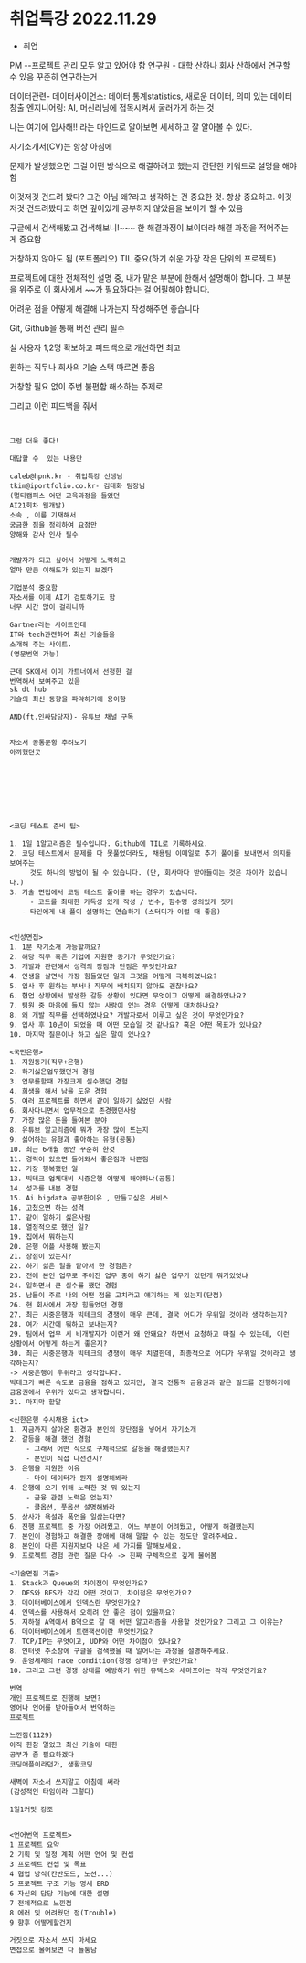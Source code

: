 # 취업특강 2022.11.29

* 취업


PM --프로젝트 관리 모두 알고 있어야 함
연구원 - 대학 산하나 회사 산하에서 연구할 수 있음
꾸준히 연구하는거

데이터관련-
데이터사이언스: 데이터 통계statistics, 새로운 데이터,
의미 있는 데이터 창출
엔지니어링: AI, 머신러닝에 접목시켜서 굴러가게 하는 것

나는 여기에 입사해!! 라는 마인드로 알아보면
세세하고 잘 알아볼 수 있다. 

자기소개서(CV)는 항상 아침에

문제가 발생했으면 그걸 어떤 방식으로 해결하려고 했는지
간단한 키워드로 설명을 해야 함

이것저것 건드려 봤다? 그건 아님
왜?라고 생각하는 건 중요한 것. 항상 중요하고.
이것저것 건드려봤다고 하면 깊이있게 공부하지 않았음을
보이게 할 수 있음

구글에서 검색해봤고 검색해보니!~~~ 한 해결과정이 보이더라
해결 과정을 적어주는 게 중요함

거창하지 않아도 됨 (포트폴리오)
TIL 중요(하기 쉬운 가장 작은 단위의 프로젝트)

프로젝트에 대한 전체적인 설명 중, 
내가 맡은 부분에 한해서 설명해야 합니다.
그 부분을 위주로 이 회사에서 ~~가 필요하다는 걸
어필해야 합니다. 

어려운 점을 어떻게 해결해 나가는지 작성해주면 좋습니다


Git, Github을 통해 버전 관리 필수

실 사용자 1,2명 확보하고 피드백으로 개선하면
최고

원하는 직무나 회사의 기술 스택 따르면 좋음

거창할 필요 없이 주변 불편함 해소하는 주제로

그리고 이런 피드백을 줘서
~~~ 해서 고쳤어요~


그럼 더욱 좋다!

대답할 수  있는 내용만

caleb@hpnk.kr - 취업특강 선생님
tkim@iportfolio.co.kr- 김태화 팀장님
(멀티캠퍼스 어떤 교육과정을 들었던
AI21회차 웹개발)
소속 , 이름 기재해서
궁금한 점을 정리하여 요점만 
양해와 감사 인사 필수


개발자가 되고 싶어서 어떻게 노력하고
얼마 만큼 이해도가 있는지 보겠다

기업분석 중요함
자소서를 이제 AI가 검토하기도 함
너무 시간 많이 걸리니까

Gartner라는 사이트인데
IT와 tech관련하여 최신 기술들을
소개해 주는 사이트.
(영문번역 가능)

근데 SK에서 이미 가트너에서 선정한 걸
번역해서 보여주고 있음
sk dt hub
기술의 최신 동향을 파악하기에 용이함

AND(ft.인싸담당자)- 유튜브 채널 구독


자소서 공통문항 추려보기
아까했던곳








<코딩 테스트 준비 팁>

1. 1일 1알고리즘은 필수입니다. Github에 TIL로 기록하세요.
2. 코딩 테스트에서 문제를 다 못풀었더라도, 채용팀 이메일로 추가 풀이를 보내면서 의지를 보여주는
	 것도 하나의 방법이 될 수 있습니다. (단, 회사마다 받아들이는 것은 차이가 있습니다.)
3. 기술 면접에서 코딩 테스트 풀이를 하는 경우가 있습니다.
	 - 코드를 최대한 가독성 있게 작성 / 변수, 함수명 성의있게 짓기
   - 타인에게 내 풀이 설명하는 연습하기 (스터디가 이럴 때 좋음)


<인성면접>
1. 1분 자기소개 가능할까요?
2. 해당 직무 혹은 기업에 지원한 동기가 무엇인가요?
3. 개발과 관련해서 성격의 장점과 단점은 무엇인가요?
4. 인생을 살면서 가장 힘들었던 일과 그것을 어떻게 극복하였나요?
5. 입사 후 원하는 부서나 직무에 배치되지 않아도 괜찮나요?
6. 협업 상황에서 발생한 갈등 상황이 있다면 무엇이고 어떻게 해결하였나요?
7. 팀원 중 마음에 들지 않는 사람이 있는 경우 어떻게 대처하나요?
8. 왜 개발 직무를 선택하였나요? 개발자로서 이루고 싶은 것이 무엇인가요?
9. 입사 후 10년이 되었을 때 어떤 모습일 것 같나요? 혹은 어떤 목표가 있나요?
10. 마지막 질문이나 하고 싶은 말이 있나요?

<국민은행>
1. 지원동기(직무+은행)
2. 하기싫은업무했던거 경험
3. 업무를할때 가장크게 실수했던 경험
4. 희생을 해서 남을 도운 경험
5. 여러 프로젝트를 하면서 같이 일하기 싫었던 사람
6. 회사다니면서 업무적으로 존경했던사람
7. 가장 많은 돈을 들여본 분야
8. 유튜브 알고리즘에 뭐가 가장 많이 뜨는지
9. 싫어하는 유형과 좋아하는 유형(공통)
10. 최근 6개월 동안 꾸준히 한것
11. 경력이 있으면 들어와서 좋은점과 나쁜점
12. 가장 행복했던 일
13. 빅테크 업체대비 시중은행 어떻게 해야하냐(공통)
14. 성과를 내본 경험
15. Ai bigdata 공부한이유 , 만들고싶은 서비스
16. 고쳤으면 하는 성격
17. 같이 일하기 싫은사람
18. 열정적으로 했던 일?
19. 집에서 뭐하는지
20. 은행 어플 사용해 봤는지
21. 장점이 있는지?
22. 하기 싫은 일을 맡아서 한 경험은?
23. 전에 본인 업무로 주어진 업무 중에 하기 싫은 업무가 있던게 뭐가있엇냐
24. 일하면서 큰 실수를 했던 경험
25. 남들이 주로 나의 어떤 점을 고치라고 얘기하는 게 있는지(단점)
26. 현 회사에서 가장 힘들었던 경험
27. 최근 시중은행과 빅테크의 경쟁이 매우 큰데, 결국 어디가 우위일 것이라 생각하는지?
28. 여가 시간에 뭐하고 보내는지?
29. 팀에서 업무 시 비개발자가 이런거 왜 안돼요? 하면서 요청하고 따질 수 있는데, 이런 상황에서 어떻게 하는게 좋은지?
30. 최근 시중은행과 빅테크의 경쟁이 매우 치열한데, 최종적으로 어디가 우위일 것이라고 생각하는지?
-> 시중은행이 우위라고 생각합니다.
빅테크가 빠른 속도로 금융을 점하고 있지만, 결국 전통적 금융권과 같은 필드를 진행하기에 금융권에서 우위가 있다고 생각합니다.
31. 마지막 할말

<신한은행 수시채용 ict>
1. 지금까지 살아온 환경과 본인의 장단점을 넣어서 자기소개 
2. 갈등을 해결 했던 경험
    - 그래서 어떤 식으로 구체적으로 갈등을 해결했는지?
    - 본인이 직접 나선건지?
3. 은행을 지원한 이유
    - 마이 데이터가 뭔지 설명해봐라
4. 은행에 오기 위해 노력한 것 뭐 있는지
    - 금융 관련 노력은 없는지?
    - 콜옵션, 풋옵션 설명해봐라
5. 상사가 욕설과 폭언을 일삼는다면?
6. 진행 프로젝트 중 가장 어려웠고, 어느 부분이 어려웠고, 어떻게 해결했는지
7. 본인이 경험하고 해결한 장애에 대해 말할 수 있는 정도만 알려주세요.
8. 본인이 다른 지원자보다 나은 세 가지를 말해보세요.
9. 프로젝트 경험 관련 질문 다수 -> 진짜 구체적으로 깊게 물어봄

<기술면접 기출>
1. Stack과 Queue의 차이점이 무엇인가요?
2. DFS와 BFS가 각각 어떤 것이고, 차이점은 무엇인가요?
3. 데이터베이스에서 인덱스란 무엇인가요?
4. 인덱스를 사용해서 오히려 안 좋은 점이 있을까요?
5. 지하철 A역에서 B역으로 갈 때 어떤 알고리즘을 사용할 것인가요? 그리고 그 이유는?
6. 데이터베이스에서 트랜잭션이란 무엇인가요?
7. TCP/IP는 무엇이고, UDP와 어떤 차이점이 있나요?
8. 인터넷 주소창에 구글을 검색했을 때 일어나는 과정을 설명해주세요.
9. 운영체제의 race condition(경쟁 상태)란 무엇인가요?
10. 그리고 그런 경쟁 상태를 예방하기 위한 뮤텍스와 세마포어는 각각 무엇인가요?

번역
개인 프로젝트로 진행해 보면?
영어나 언어를 받아들여서 번역하는
프로젝트

느낀점(1129)
아직 한참 멀었고 최신 기술에 대한 
공부가 좀 필요하겠다
코딩애플이라던가, 생활코딩

새벽에 자소서 쓰지말고 아침에 써라
(감성적인 타임이라 그렇다)

1일1커밋 강조


<언어번역 프로젝트>
1 프로젝트 요약
2 기획 및 일정 계획 어떤 언어 및 컨셉
3 프로젝트 컨셉 및 목표
4 협업 방식(칸반도드, 노션...)
5 프로젝트 구조 기능 명세 ERD
6 자신의 담당 기능에 대한 설명
7 전체적으로 느낀점
8 에러 및 어려웠던 점(Trouble)
9 향후 어떻게할건지

거짓으로 자소서 쓰지 마세요
면접으로 물어보면 다 들통남
